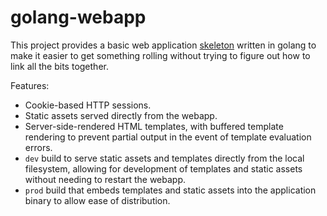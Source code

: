 # golang-webapp

This project provides a basic web application [skeleton](https://wiki.c2.com/?WalkingSkeleton) written in golang to make it easier to get something rolling without trying to figure out how to link all the bits together.

Features:

* Cookie-based HTTP sessions.
* Static assets served directly from the webapp.
* Server-side-rendered HTML templates, with buffered template rendering to prevent partial output in the event of template evaluation errors.
* `dev` build to serve static assets and templates directly from the local filesystem, allowing for development of templates and static assets without needing to restart the webapp.
* `prod` build that embeds templates and static assets into the application binary to allow ease of distribution.
